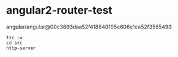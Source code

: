 # angular2-router-test

angular/angular@00c3693daa52f418840195e606e1ea52f3565493

```
tsc -w
cd src
http-server
```
